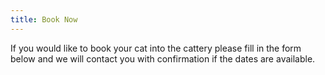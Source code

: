 ```yaml
---
title: Book Now
---
```

If you would like to book your cat into the cattery please fill in the form below and we will contact you with confirmation if the dates are available.